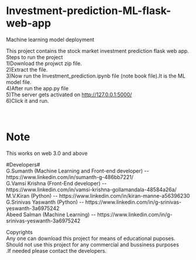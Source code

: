 # Investment-prediction-ML-flask-web-app
Machine learning model deployment

This project contains the stock market investment prediction flask web app. <br>
Steps to run the project <br>
1)Download the projwct zip file. <br>
2)Extract the file. <br>
3)Now run the Investment_prediction.ipynb file (note book file).It is the ML model file. <br>
4)After run the app.py file <br>
5)The server gets activated on http://127.0.0.1:5000/ <br>
6)Click it and run. <br>
<br>
<br>
<h1>Note</h1>
<p>This works on web 3.0 and above</p>
#Developers# <br>
G.Sumanth (Machine Learning and Front-end developer) -- https://www.linkedin.com/in/sumanth-g-486bb7221/ <br>
G.Vamsi Krishna (Front-End developer) -- https://www.linkedin.com/in/vamsi-krishna-gollamandala-48584a26a/ <br>
M.V.Kiran (Python) -- https://www.linkedin.com/in/kiran-manne-a56396230 <br>
G.Srinivas Yaswanth (Python) -- https://www.linkedin.com/in/g-srinivas-yeswanth-3a6975242 <br>
Abeed Salman (Machine Learning) -- https://www.linkedin.com/in/g-srinivas-yeswanth-3a6975242 <br>

Copyrights <br>
Any one can download this project for means of educational puposes. Should not use this project for any commercial and bussiness purposes <br>.If needed please contact the developers. <br>



